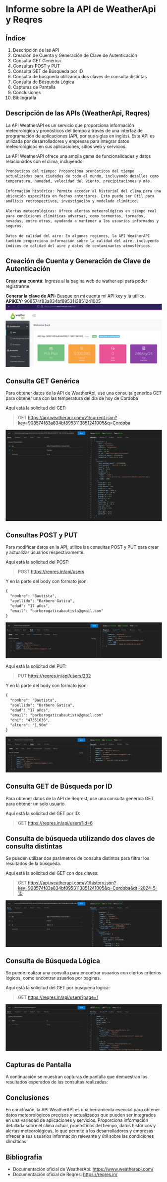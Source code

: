 # Informe sobre la API de WeatherApi y Reqres

## Índice
1. Descripción de las API
2. Creación de Cuenta y Generación de Clave de Autenticación
3. Consulta GET Genérica
4. Consultas POST y PUT
5. Consulta GET de Búsqueda por ID
6. Consulta de búsqueda utilizando dos claves de consulta distintas
7. Consulta de Búsqueda Lógica
8. Capturas de Pantalla
9. Conclusiones
10. Bibliografía

## Descripción de las APIs (WeatherApi, Reqres)
La API WeatherAPI es un servicio que proporciona información meteorológica y pronósticos del tiempo a través de una interfaz de programación de aplicaciones (API, por sus siglas en inglés). Esta API es utilizada por desarrolladores y empresas para integrar datos meteorológicos en sus aplicaciones, sitios web y servicios.

La API WeatherAPI ofrece una amplia gama de funcionalidades y datos relacionados con el clima, incluyendo:

    Pronósticos del tiempo: Proporciona pronósticos del tiempo actualizados para ciudades de todo el mundo, incluyendo detalles como temperatura, humedad, velocidad del viento, precipitaciones y más.

    Información histórica: Permite acceder al historial del clima para una ubicación específica en fechas anteriores. Esto puede ser útil para análisis retrospectivos, investigación y modelado climático.

    Alertas meteorológicas: Ofrece alertas meteorológicas en tiempo real para condiciones climáticas adversas, como tormentas, tornados, nevadas, entre otras, ayudando a mantener a los usuarios informados y seguros.

    Datos de calidad del aire: En algunas regiones, la API WeatherAPI también proporciona información sobre la calidad del aire, incluyendo índices de calidad del aire y datos de contaminantes atmosféricos.

## Creación de Cuenta y Generación de Clave de Autenticación
**Crear una cuenta:** Ingrese al la pagina web de wather api para poder registrarme

**Generar la clave de API:** Busque en mi cuenta mi API key y la utilice, **APIKEY:** 908574f83a834bf8953113851241005
![KEY](key.png "KEY_API")

## Consulta GET Genérica
Para obtener datos de la API de WeatherApi, use una consulta generica GET para obtener una con las temperatura del dia de hoy de Cordoba

Aquí está la solicitud del GET:
>GET https://api.weatherapi.com/v1/current.json?key=908574f83a834bf8953113851241005&q=Cordoba

![GET](get.png "GET")

## Consultas POST y PUT
Para modificar datos en la API, utilice las consultas POST y PUT para crear y actualizar usuarios respectivamente.

Aquí está la solicitud del POST:
>POST https://reqres.in/api/users

Y en la parte del body con formato json:
```
{
  "nombre": "Bautista",
  "apellido": "Barbero Gatica",
  "edad": "17 años",
  "email": "barberogaticabautista@gmail.com"
}
```
![POST](post.png "POST")

Aquí está la solicitud del PUT:
>PUT https://reqres.in/api/users/232

Y en la parte del body con formato json:
```
{
  "nombre": "Bautista",
  "apellido": "Barbero Gatica",
  "edad": "17 años",
  "email": "barberogaticabautista@gmail.com"
  "dni": "47351636",
  "altura": "1,90m"
}
```
![PUT](put.png "PUT")

## Consulta GET de Búsqueda por ID
Para obtener datos de la API de Reqrest, use una consulta generica GET para obtener un solo usuario.

Aquí está la solicitud del GET por ID:
>GET https://reqres.in/api/users?id=6


## Consulta de búsqueda utilizando dos claves de consulta distintas
Se pueden utilizar dos parámetros de consulta distintos para filtrar los resultados de la búsqueda.

Aquí está la solicitud del GET con dos claves:
>GET https://api.weatherapi.com/v1/history.json?key=908574f83a834bf8953113851241005&q=Cordoba&dt=2024-5-10

![DOS_CLAVES](dosclaves.png "Dos_Claves")

## Consulta de Búsqueda Lógica
Se puede realizar una consulta para encontrar usuarios con ciertos criterios lógicos, como encontrar usuarios por paginas.

Aquí está la solicitud del GET por busqueda logica:
>GET https://reqres.in/api/users?page=1

![BUSQUEDA_LOGICA](busquedalogica.png "Busqueda_Logica")

## Capturas de Pantalla
A continuación se muestran capturas de pantalla que demuestran los resultados esperados de las consultas realizadas:


## Conclusiones
En conclusión, la API WeatherAPI es una herramienta esencial para obtener datos meteorológicos precisos y actualizados que pueden ser integrados en una variedad de aplicaciones y servicios. Proporciona información detallada sobre el clima actual, pronósticos del tiempo, datos históricos y alertas meteorológicas, lo que permite a los desarrolladores y empresas ofrecer a sus usuarios información relevante y útil sobre las condiciones climáticas


## Bibliografía
* Documentación oficial de WeatherApi: https://www.weatherapi.com/
* Documentación oficial de Reqres: https://reqres.in/
